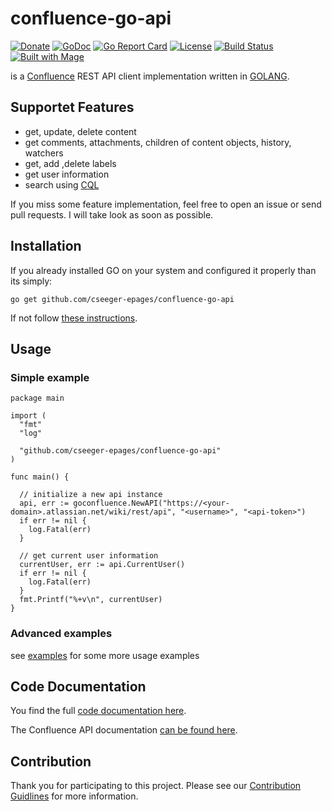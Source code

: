 # confluence-go-api

[![Donate](https://img.shields.io/badge/Donate-PayPal-green.svg)](https://www.paypal.com/cgi-bin/webscr?cmd=_s-xclick&hosted_button_id=VBXHBYFU44T5W&source=url)
[![GoDoc](https://img.shields.io/badge/godoc-reference-green.svg)](https://godoc.org/github.com/cseeger-epages/confluence-go-api)
[![Go Report Card](https://goreportcard.com/badge/github.com/cseeger-epages/confluence-go-api)](https://goreportcard.com/report/github.com/cseeger-epages/confluence-go-api)
[![License](https://img.shields.io/badge/license-MIT-blue.svg)](https://github.com/cseeger-epages/confluence-go-api/blob/master/LICENSE)
[![Build Status](https://travis-ci.org/cseeger-epages/confluence-go-api.svg?branch=master)](https://travis-ci.org/cseeger-epages/confluence-go-api)
[![Built with Mage](https://magefile.org/badge.svg)](https://magefile.org)


is a [Confluence](https://www.atlassian.com/software/confluence) REST API client implementation written in [GOLANG](https://golang.org).

## Supportet Features

- get, update, delete content
- get comments, attachments, children of content objects, history, watchers
- get, add ,delete labels
- get user information
- search using [CQL](https://developer.atlassian.com/cloud/confluence/advanced-searching-using-cql/)

If you miss some feature implementation, feel free to open an issue or send pull requests. I will take look as soon as possible.

## Installation

If you already installed GO on your system and configured it properly than its simply:

```
go get github.com/cseeger-epages/confluence-go-api
```

If not follow [these instructions](https://nats.io/documentation/tutorials/go-install/).

## Usage

### Simple example

```
package main

import (
  "fmt"
  "log"

  "github.com/cseeger-epages/confluence-go-api"
)

func main() {

  // initialize a new api instance
  api, err := goconfluence.NewAPI("https://<your-domain>.atlassian.net/wiki/rest/api", "<username>", "<api-token>")
  if err != nil {
    log.Fatal(err)
  }

  // get current user information
  currentUser, err := api.CurrentUser()
  if err != nil {
    log.Fatal(err)
  }
  fmt.Printf("%+v\n", currentUser)
}
```

### Advanced examples

see [examples](https://github.com/cseeger-epages/confluence-go-api/tree/master/examples) for some more usage examples

## Code Documentation

You find the full [code documentation here](https://godoc.org/github.com/cseeger-epages/confluence-go-api).

The Confluence API documentation [can be found here](https://docs.atlassian.com/ConfluenceServer/rest/6.9.1/).

## Contribution

Thank you for participating to this project.
Please see our [Contribution Guidlines](https://github.com/cseeger-epages/confluence-go-api/blob/master/CONTRIBUTING.md) for more information.

